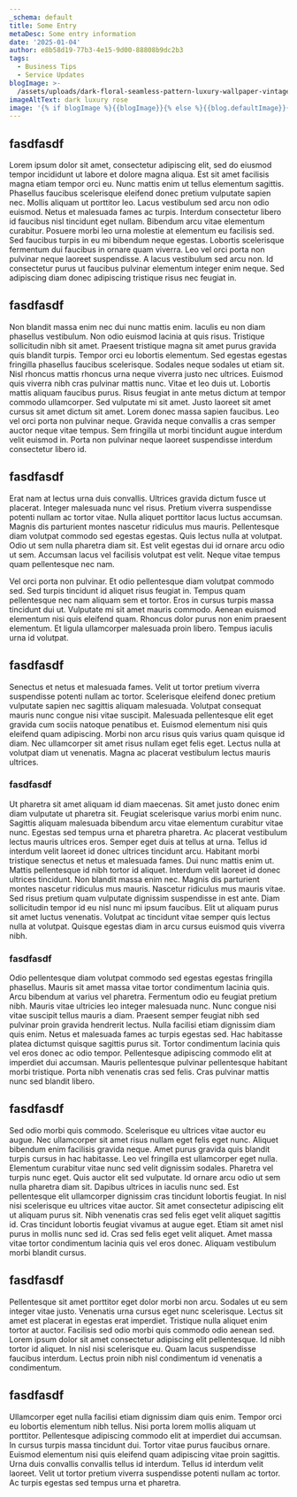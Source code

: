 ```yaml
---
_schema: default
title: Some Entry
metaDesc: Some entry information
date: '2025-01-04'
author: e8b58d19-77b3-4e15-9d00-88808b9dc2b3
tags:
  - Business Tips
  - Service Updates
blogImage: >-
  /assets/uploads/dark-floral-seamless-pattern-luxury-wallpaper-vintage-texture-generative-ai.jpg
imageAltText: dark luxury rose
image: '{% if blogImage %}{{blogImage}}{% else %}{{blog.defaultImage}}{% endif %}'
---
```

## fasdfasdf

Lorem ipsum dolor sit amet, consectetur adipiscing elit, sed do eiusmod tempor incididunt ut labore et dolore magna aliqua. Est sit amet facilisis magna etiam tempor orci eu. Nunc mattis enim ut tellus elementum sagittis. Phasellus faucibus scelerisque eleifend donec pretium vulputate sapien nec. Mollis aliquam ut porttitor leo. Lacus vestibulum sed arcu non odio euismod. Netus et malesuada fames ac turpis. Interdum consectetur libero id faucibus nisl tincidunt eget nullam. Bibendum arcu vitae elementum curabitur. Posuere morbi leo urna molestie at elementum eu facilisis sed. Sed faucibus turpis in eu mi bibendum neque egestas. Lobortis scelerisque fermentum dui faucibus in ornare quam viverra. Leo vel orci porta non pulvinar neque laoreet suspendisse. A lacus vestibulum sed arcu non. Id consectetur purus ut faucibus pulvinar elementum integer enim neque. Sed adipiscing diam donec adipiscing tristique risus nec feugiat in.

## fasdfasdf

Non blandit massa enim nec dui nunc mattis enim. Iaculis eu non diam phasellus vestibulum. Non odio euismod lacinia at quis risus. Tristique sollicitudin nibh sit amet. Praesent tristique magna sit amet purus gravida quis blandit turpis. Tempor orci eu lobortis elementum. Sed egestas egestas fringilla phasellus faucibus scelerisque. Sodales neque sodales ut etiam sit. Nisl rhoncus mattis rhoncus urna neque viverra justo nec ultrices. Euismod quis viverra nibh cras pulvinar mattis nunc. Vitae et leo duis ut. Lobortis mattis aliquam faucibus purus. Risus feugiat in ante metus dictum at tempor commodo ullamcorper. Sed vulputate mi sit amet. Justo laoreet sit amet cursus sit amet dictum sit amet. Lorem donec massa sapien faucibus. Leo vel orci porta non pulvinar neque. Gravida neque convallis a cras semper auctor neque vitae tempus. Sem fringilla ut morbi tincidunt augue interdum velit euismod in. Porta non pulvinar neque laoreet suspendisse interdum consectetur libero id.

## fasdfasdf

Erat nam at lectus urna duis convallis. Ultrices gravida dictum fusce ut placerat. Integer malesuada nunc vel risus. Pretium viverra suspendisse potenti nullam ac tortor vitae. Nulla aliquet porttitor lacus luctus accumsan. Magnis dis parturient montes nascetur ridiculus mus mauris. Pellentesque diam volutpat commodo sed egestas egestas. Quis lectus nulla at volutpat. Odio ut sem nulla pharetra diam sit. Est velit egestas dui id ornare arcu odio ut sem. Accumsan lacus vel facilisis volutpat est velit. Neque vitae tempus quam pellentesque nec nam.

Vel orci porta non pulvinar. Et odio pellentesque diam volutpat commodo sed. Sed turpis tincidunt id aliquet risus feugiat in. Tempus quam pellentesque nec nam aliquam sem et tortor. Eros in cursus turpis massa tincidunt dui ut. Vulputate mi sit amet mauris commodo. Aenean euismod elementum nisi quis eleifend quam. Rhoncus dolor purus non enim praesent elementum. Et ligula ullamcorper malesuada proin libero. Tempus iaculis urna id volutpat.

## fasdfasdf

Senectus et netus et malesuada fames. Velit ut tortor pretium viverra suspendisse potenti nullam ac tortor. Scelerisque eleifend donec pretium vulputate sapien nec sagittis aliquam malesuada. Volutpat consequat mauris nunc congue nisi vitae suscipit. Malesuada pellentesque elit eget gravida cum sociis natoque penatibus et. Euismod elementum nisi quis eleifend quam adipiscing. Morbi non arcu risus quis varius quam quisque id diam. Nec ullamcorper sit amet risus nullam eget felis eget. Lectus nulla at volutpat diam ut venenatis. Magna ac placerat vestibulum lectus mauris ultrices.

### fasdfasdf

Ut pharetra sit amet aliquam id diam maecenas. Sit amet justo donec enim diam vulputate ut pharetra sit. Feugiat scelerisque varius morbi enim nunc. Sagittis aliquam malesuada bibendum arcu vitae elementum curabitur vitae nunc. Egestas sed tempus urna et pharetra pharetra. Ac placerat vestibulum lectus mauris ultrices eros. Semper eget duis at tellus at urna. Tellus id interdum velit laoreet id donec ultrices tincidunt arcu. Habitant morbi tristique senectus et netus et malesuada fames. Dui nunc mattis enim ut. Mattis pellentesque id nibh tortor id aliquet. Interdum velit laoreet id donec ultrices tincidunt. Non blandit massa enim nec. Magnis dis parturient montes nascetur ridiculus mus mauris. Nascetur ridiculus mus mauris vitae. Sed risus pretium quam vulputate dignissim suspendisse in est ante. Diam sollicitudin tempor id eu nisl nunc mi ipsum faucibus. Elit ut aliquam purus sit amet luctus venenatis. Volutpat ac tincidunt vitae semper quis lectus nulla at volutpat. Quisque egestas diam in arcu cursus euismod quis viverra nibh.

### fasdfasdf

Odio pellentesque diam volutpat commodo sed egestas egestas fringilla phasellus. Mauris sit amet massa vitae tortor condimentum lacinia quis. Arcu bibendum at varius vel pharetra. Fermentum odio eu feugiat pretium nibh. Mauris vitae ultricies leo integer malesuada nunc. Nunc congue nisi vitae suscipit tellus mauris a diam. Praesent semper feugiat nibh sed pulvinar proin gravida hendrerit lectus. Nulla facilisi etiam dignissim diam quis enim. Netus et malesuada fames ac turpis egestas sed. Hac habitasse platea dictumst quisque sagittis purus sit. Tortor condimentum lacinia quis vel eros donec ac odio tempor. Pellentesque adipiscing commodo elit at imperdiet dui accumsan. Mauris pellentesque pulvinar pellentesque habitant morbi tristique. Porta nibh venenatis cras sed felis. Cras pulvinar mattis nunc sed blandit libero.

## fasdfasdf

Sed odio morbi quis commodo. Scelerisque eu ultrices vitae auctor eu augue. Nec ullamcorper sit amet risus nullam eget felis eget nunc. Aliquet bibendum enim facilisis gravida neque. Amet purus gravida quis blandit turpis cursus in hac habitasse. Leo vel fringilla est ullamcorper eget nulla. Elementum curabitur vitae nunc sed velit dignissim sodales. Pharetra vel turpis nunc eget. Quis auctor elit sed vulputate. Id ornare arcu odio ut sem nulla pharetra diam sit. Dapibus ultrices in iaculis nunc sed. Est pellentesque elit ullamcorper dignissim cras tincidunt lobortis feugiat. In nisl nisi scelerisque eu ultrices vitae auctor. Sit amet consectetur adipiscing elit ut aliquam purus sit. Nibh venenatis cras sed felis eget velit aliquet sagittis id. Cras tincidunt lobortis feugiat vivamus at augue eget. Etiam sit amet nisl purus in mollis nunc sed id. Cras sed felis eget velit aliquet. Amet massa vitae tortor condimentum lacinia quis vel eros donec. Aliquam vestibulum morbi blandit cursus.

## fasdfasdf

Pellentesque sit amet porttitor eget dolor morbi non arcu. Sodales ut eu sem integer vitae justo. Venenatis urna cursus eget nunc scelerisque. Lectus sit amet est placerat in egestas erat imperdiet. Tristique nulla aliquet enim tortor at auctor. Facilisis sed odio morbi quis commodo odio aenean sed. Lorem ipsum dolor sit amet consectetur adipiscing elit pellentesque. Id nibh tortor id aliquet. In nisl nisi scelerisque eu. Quam lacus suspendisse faucibus interdum. Lectus proin nibh nisl condimentum id venenatis a condimentum.

## fasdfasdf

Ullamcorper eget nulla facilisi etiam dignissim diam quis enim. Tempor orci eu lobortis elementum nibh tellus. Nisi porta lorem mollis aliquam ut porttitor. Pellentesque adipiscing commodo elit at imperdiet dui accumsan. In cursus turpis massa tincidunt dui. Tortor vitae purus faucibus ornare. Euismod elementum nisi quis eleifend quam adipiscing vitae proin sagittis. Urna duis convallis convallis tellus id interdum. Tellus id interdum velit laoreet. Velit ut tortor pretium viverra suspendisse potenti nullam ac tortor. Ac turpis egestas sed tempus urna et pharetra.
